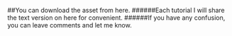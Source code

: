 ##You can download the asset from here.
######Each tutorial I will share the text version on here for convenient.
######If you have any confusion, you can leave comments and let me know.

